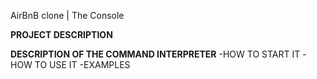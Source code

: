 AirBnB clone | The Console

**PROJECT DESCRIPTION**

**DESCRIPTION OF THE COMMAND INTERPRETER**
	-HOW TO START IT
	-HOW TO USE IT
	-EXAMPLES